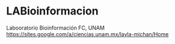 # LABioinformacion
Labooratorio Bioinformación FC, UNAM https://sites.google.com/a/ciencias.unam.mx/layla-michan/Home

